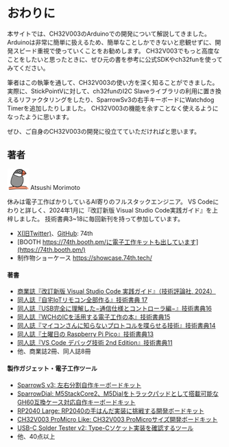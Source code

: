 # おわりに

<!-- textlint-disable ja-technical-writing/ja-no-weak-phrase -->

本サイトでは、CH32V003のArduinoでの開発について解説してきました。
Arduinoは非常に簡単に扱えるため、簡単なことしかできないと悲観せずに、開発スピード重視で使っていくことをお勧めします。
CH32V003でもっと高度なことをしたいと思ったときに、ぜひ元の書を参考に公式SDKやch32funを使ってみてください。

筆者はこの執筆を通して、CH32V003の使い方を深く知ることができました。
実際に、StickPointVに対して、ch32funのI2C Slaveライブラリの利用に置き換えるリファクタリングをしたり、SparrowSv3の右手キーボードにWatchdog Timerを追加したりしました。
CH32V003の機能を余すことなく使えるようになったように思います。

ぜひ、ご自身のCH32V003の開発に役立てていただければと思います。

<div style="break-before: page;" />

<div style="margin-top: 1em;" />

## 著者

<img src="./img/me.png" width="10%"/> Atsushi Morimoto

休みは電子工作ばかりしているAI寄りのフルスタックエンジニア。
VS Codeにわりと詳しく、2024年1月に『改訂新版 Visual Studio Code実践ガイド』を上梓しました。
技術書典3~18に毎回新刊を持って参加しています。

<div class="no_change_font">

- [X(旧Twitter)](https://twitter.com/74th)、[GitHub](https://github.com/74th): 74th
- [BOOTH https://74th.booth.pm/に電子工作キットも出しています](https://74th.booth.pm/)
- 制作物ショーケース https://showcase.74th.tech/

#### 著書

- [商業誌『改訂新版 Visual Studio Code 実践ガイド』（技術評論社, 2024）](https://gihyo.jp/book/2024/978-4-297-13909-4)
- [同人誌『自宅IoTリモコン全部作る』技術書典 17](https://74th.booth.pm/items/6201064)
- [同人誌『USB完全に理解した−通信仕様とコントローラ編−』技術書典16](https://74th.booth.pm/items/5826037)
- [同人誌『WCHのICを活用する電子工作の本』技術書典15](https://74th.booth.pm/items/5261331)
- [同人誌『マイコンさんに知らないプロトコルを喋らせる技術』技術書典14](https://74th.booth.pm/items/4799571)
- [同人誌『土曜日の Raspberry Pi Pico』技術書典13](https://74th.booth.pm/items/4161550)
- [同人誌『VS Code デバッグ技術 2nd Edition』技術書典11](https://74th.booth.pm/items/3338895)
- 他、商業誌2冊、同人誌8冊

<!--
- 商業誌『Visual Studio Code実践ガイド』（技術評論社, 2020）
- 商業誌『Visual Studio Codeデバッグ技術』（インプレス NextPublishing, 2018）
- [同人誌『4つのガジェット製作でえた電子工作の知識』技術書典12](https://74th.booth.pm/items/4123011)
- [同人誌『VS Code Dev Container Guidebook』技術書典10](https://74th.booth.pm/items/2425642)
- [同人誌『Visual Studio Code Ninja Guide - 秘伝の VSCode 操作術 -』技術書典8](https://74th.booth.pm/items/1973166)
- [同人誌『Visual Studio Code Remote Dev & Cloud Code Guide』技術書典7](https://74th.booth.pm/items/1575560)
- [同人誌『Customizing Python Shell xonsh』技術書典6](https://74th.booth.pm/items/1317300)
- [同人誌『ShellScriptの代わりにPythonタスクランナーFabric&Invokeを活用する技術』技術書典5](https://74th.booth.pm/items/1042665)
- [同人誌『構造化と性能の間をGolangで攻める技術(+WebWorker活用技術)』技術書典4](https://74th.booth.pm/items/861342)
- 同人誌『Visual Studio Codeデバッグ技術』技術書典3
-->

#### 製作ガジェット・電子工作ツール

- [SparrowS v3: 左右分割自作キーボードキット](https://74th.booth.pm/items/6655442)
- [SparrowDial: M5StackCore2、M5Dialをトラックパッドとして搭載可能なGH60互換ケース対応自作キーボードキット](https://74th.booth.pm/items/5525751)
- [RP2040 Large: RP2040の手はんだ実装に挑戦する開発ボードキット](https://74th.booth.pm/items/3929664)
- [CH32V003 ProMicro Like: CH32V003 ProMicroサイズ開発ボードキット](https://74th.booth.pm/items/4645948)
- [USB-C Solder Tester v2: Type-Cソケット実装を確認するツール](https://74th.booth.pm/items/5812941)
- 他、40点以上

</div>
